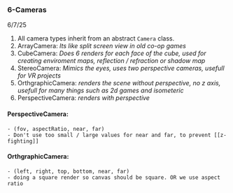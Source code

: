### 6-Cameras
6/7/25

1. All camera types inherit from an abstract `Camera` class.
2. ArrayCamera: _Its like split screen view in old co-op games_
3. CubeCamera: _Does 6 renders for each face of the cube, used for creating enviroment maps, reflection / refraction or shadow map_
4. StereoCamera: _Mimics the eyes, uses two perspective cameras, usefull for VR projects_
5. OrthgraphicCamera: _renders the scene without perspective, no z axis, usefull for many things such as 2d games and isometeric_ 
6. PerspectiveCamera: _renders with perspective_

#### PerspectiveCamera:
    - (fov, aspectRatio, near, far)
    - Don't use too small / large values for near and far, to prevent [[z-fighting]]
#### OrthgraphicCamera:
    - (left, right, top, bottom, near, far)
    - doing a square render so canvas should be square. OR we use aspect ratio
    